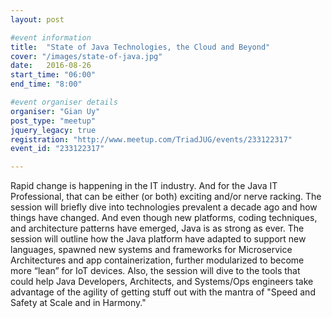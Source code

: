 ```yaml
---
layout: post

#event information
title:  "State of Java Technologies, the Cloud and Beyond"
cover: "/images/state-of-java.jpg"
date:   2016-08-26
start_time: "06:00"
end_time: "8:00"

#event organiser details
organiser: "Gian Uy"
post_type: "meetup"
jquery_legacy: true
registration: "http://www.meetup.com/TriadJUG/events/233122317"
event_id: "233122317"

---
```


Rapid change is happening in the IT industry. And for the Java IT Professional, that can be either (or both) exciting and/or nerve racking. The session will briefly dive into technologies prevalent a decade ago and how things have changed. And even though new platforms, coding techniques, and architecture patterns have emerged, Java is as strong as ever. The session will outline how the Java platform have adapted to support new languages, spawned new systems and frameworks for Microservice Architectures and app containerization, further modularized to become more “lean” for IoT devices. Also, the session will dive to the tools that could help Java Developers, Architects, and Systems/Ops engineers take advantage of the agility of getting stuff out with the mantra of "Speed and Safety at Scale and in Harmony."
